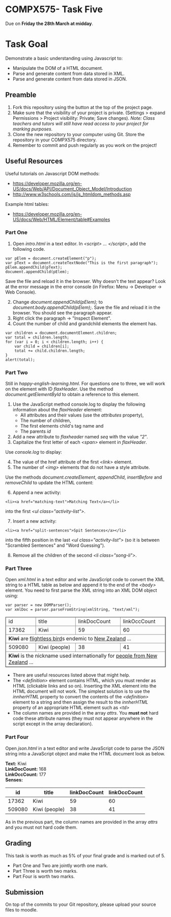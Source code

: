 # COMPX575- Task Five
Due on **Friday the 28th March at midday**. 

# Task Goal 
Demonstrate a basic understanding using Javascript to:
* Manipulate the DOM of a HTML document.
* Parse and generate content from data stored in XML.
* Parse and generate content from data stored in JSON. 

## Preamble
1. Fork this repository using the button at the top of the project page.
2. Make sure that the visibility of your project is private. (Settings > expand Permissions > Project visibility: Private; Save changes).  *Note: Class teachers and tutors will still have read access to your project for marking purposes.*
3. Clone the new repository to your computer using Git.  Store the repository in your COMPX575 directory.
4. Remember to commit and push regularly as you work on the project!  

## Useful Resources
Useful tutorials on Javascript DOM methods:
* https://developer.mozilla.org/en-US/docs/Web/API/Document_Object_Model/Introduction
* http://www.w3schools.com/js/js_htmldom_methods.asp

Example html tables:
* https://developer.mozilla.org/en-US/docs/Web/HTML/Element/table#Examples

### Part One
1. Open *intro.html* in a text editor.  In *\<script> ... \</script>*, add the following code.
```
var pElem = document.createElement("p");
var pText = document.createTextNode("This is the first paragraph");
pElem.appendChild(pText);
document.appendChild(pElem);
```
Save the file and reload it in the browser.  Why doesn't the text appear?  Look at the error message in the error console (in Firefox: Menu -> Developer -> Web Console).

2. Change *document.appendChild(pElem);* to *document.body.appendChild(pElem);*.  Save the file and reload it in the browser.  You should see the paragraph appear.  
3. Right click the paragraph -> "Inspect Element".
4. Count the number of child and grandchild elements the *<html>* element has.
```
var children = document.documentElement.children;
var total = children.length;
for (var i = 0; i < children.length; i++) {
    var child = children[i];
    total += child.children.length;
}
alert(total);
```

### Part Two
Still in *happy-english-learning.html*.  For questions one to three, we will work on the element with ID *flaxHeader*.  Use the method *document.getElementById* to obtain a reference to this element.
1. Use the JavaScript method console.log to display the following information about the *flaxHeader* element:
    * All attributes and their values (use the *attributes* property),
    * The number of children,
    * The first elements child's tag name and
    * The parents *id*
2. Add a new attribute to *flaxheader* named *seq* with the value *"2"*.
3. Capitalize the first letter of each *\<span\>* element in *flaxHeader*.

Use *console.log* to display:

4. The value of the href attribute of the first *\<link>* element.
5. The number of *\<img>* elements that do not have a style attribute.

Use the methods *document.createElement*, *appendChild*, *insertBefore* and *removeChild* to update the HTML content:

6. Append a new activity: 
```
<li><a href="matching-text">Matching Text</a></li>
```
into the first *\<ul class="activity-list">*.

7. Insert a new activity:
```
<li><a href="split-sentences">Spit Sentences</a></li>
```
into the fifth position in the last *\<ul class="activity-list">* (so it is between "Scrambled Sentences" and "Word Guessing").

8. Remove all the children of the second *\<li class="song-li">*.

### Part Three
Open *xml.html* in a text editor and write JavaScript code to convert the XML string to a HTML table as below and append it to the end of the *\<body>* element.
You need to first parse the XML string into an XML DOM object using:
```
var parser = new DOMParser();
var xmlDoc = parser.parseFromString(xmlString, "text/xml");
```

<table border="1">
    <thead>
        <tr>
            <td> id </td>
            <td> title </td>
            <td> linkDocCount </td>
            <td> linkOccCount </td>
        </tr>
        <tr>
            <td> 17362 </td>
            <td> Kiwi </td>
            <td> 59 </td>
            <td> 60 </td>
        </tr>
        <tr>
            <td colspan="4"> <b> Kiwi </b> are <a href="">flightless bird</a>s endemic to <a href="">New Zealand</a> ... </td>
        </tr>
        <tr>
            <td> 509080 </td>
            <td> Kiwi (people) </td>
            <td> 38 </td>
            <td> 41 </td>
        </tr>
        <tr>
            <td colspan="4"> <b> Kiwi </b> is the nickname used internationally for <a href="">people from New Zealand</a> ... </td>
        </tr>
    </thead>
</table>

* There are useful resources listed above that might help.
* The *\<definition>* element contains HTML, which you must render as HTML (clickable links and so on).  Inserting the XML element into the HTML document will not work.  The simplest solution is to use the *innherHTML* property to convert the contents of the *\<definition>* element to a string and then assign the result to the *innherHTML* property of an appropriate HTML element such as *\<td>*
* The column names are provided in the array *attrs*.  You **must not** hard code these attribute names (they must not appear anywhere in the script except in the array declaration).

### Part Four
Open *json.html* in a text editor and write JavaScript code to parse the JSON string into a JavaScript object and make the HTML document look as below.

**Text:** Kiwi <br>
**LinkDocCount:** 168 <br>
**LinkOccCount:** 177 <br>
**Senses:** <br>

| id | title | linkDocCount | linkOccCount |
| ------ | ------ | ------ | ------ |
| 17362 | Kiwi | 59 | 60 |
| 509080 | Kiwi (people) | 38 | 41 |

As in the previous part, the column names are provided in the array *attrs* and you must not hard code them.

## Grading
This task is worth as much as 5% of your final grade and is marked out of 5.
* Part One and Two are jointly worth one mark.
* Part Three is worth two marks.
* Part Four is worth two marks.

## Submission
On top of the commits to your Git repository, please upload your source files to moodle.
